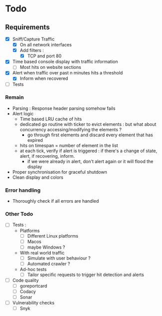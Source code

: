 # Todo

## Requirements

- [x] Sniff/Capture Traffic
    - [x] On all network interfaces
    - [x] Add filters :
        - [x] TCP and port 80
- [x] Time based console display with traffic information
    - [ ] Most hits on website sections
- [x] Alert when traffic over past n minutes hits a threshold
    - [x] Inform when recovered
- [ ] Tests

### Remain

- Parsing : Response header parsing somehow fails
- Alert logic
    - Time based LRU cache of hits
    - dedicated go routine with ticker to evict elements : but what about concurrency accessing/modifying the elements ?
        - go through first elements and discard every element that has expired
    - hits on timespan = number of element in the list
    - at each tick, verify if alert is triggered : if there's a change of state, alert, if recovering, inform.
        - if we were already in alert, don't alert again or it will flood the display
- Proper synchronisation for graceful shutdown
- Clean display and colors


### Error handling

- Thoroughly check if all errors are handled 

### Other Todo

- [ ] Tests :
    - Platforms
        - [ ] Different Linux platforms
        - [ ] Macos
        - [ ] maybe Windows ?
    - With real world traffic
        - [ ] Simulate with user behaviour ?
        - [ ] Automated crawler ?
    - Ad-hoc tests
        - [ ] Tailor specific requests to trigger hit detection and alerts

- [ ] Code quality
    - [ ] goreportcard
    - [ ] Codacy
    - [ ] Sonar
- [ ] Vulnerability checks
    - [ ] Snyk
